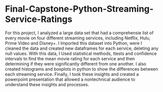 # Final-Capstone-Python-Streaming-Service-Ratings
For this project, I analyzed a large data set that had a comprehensie list of every movie on four different streaming services, including Netflix, Hulu, Prime Video and Disney+. I Imported this dataset into Python, were I cleaned the data and created new dataframes for each service, deleting any null values.  With this data, I Used statistical methods, ttests and confidence intervals to find the mean movie rating for each service and then determining if they were significantly different from one another. I also created histograms and boxplots in python to show the differences between each streaming service. Finally, I took these insights and created a powerpoint presentation that allowed a nontechnical audience to understand these insights and processes. 
